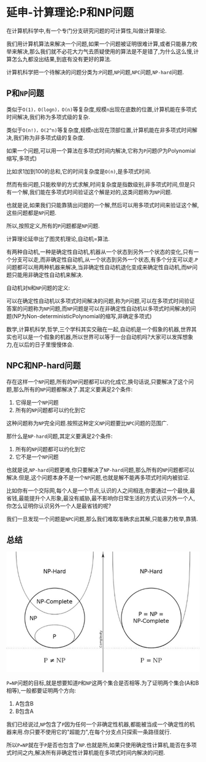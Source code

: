 # 延申-计算理论:P和NP问题
在计算机科学中,有一个专门分支研究问题的可计算性,叫做计算理论.

我们用计算机算法来解决一个问题,如果一个问题被证明很难计算,或者只能暴力枚举来解决,那么我们就不必花大力气去质疑使用的算法是不是错了,为什么这么慢,计算怎么九都没出结果,到底有没有更好的算法.

计算机科学把一个待解决的问题分类为:`P`问题,`NP`问题,`NPC`问题,`NP-hard`问题.

## P和`NP`问题
类似于`O(1)，O(logn)，O(n)`等复杂度,规模`n`出现在底数的位置,计算机能在多项式时间解决,我们称为多项式级的复杂.

类似于`O(n!)，O(2^n)`等复杂度,规模`n`出现在顶部位置,计算机能在非多项式时间解决,我们称为非多项式级的复杂度.

如果一个问题,可以用一个算法在多项式时间内解决,它称为`P`问题(P为Polynomial缩写,多项式)

比如求1加到100的总和,它的时间复杂度是`O(n)`,是多项式时间.

然而有些问题,只能枚举的方式求解,时间复杂度是指数级别,非多项式时间,但是只有一个解,我们能在多项式时间验证这个解是对的,这类问题称为`NP`问题.

也就是说,如果我们只能靠猜出问题的一个解,然后可以用多项式时间来验证这个解,这些问题都是`NP`问题.

所以,按照定义,所有的`P`问题都是`NP`问题.

计算理论延申出了图灵机理论,自动机=算法.

有两种自动机,一种是确定性自动机,机器从一个状态到另外一个状态的变化,只有一个分支可以走,而非确定性自动机,从一个状态到另外一个状态,有多个分支可以走.`P`问题都可以用两种机器来解决,当非确定性自动机退化变成来确定性自动机,而`NP`问题只能用非确定性自动机来解决.

自动机对`N`和`NP`问题的定义:

可以在确定性自动机以多项式时间解决的问题,称为`P`问题,可以在多项式时间验证答案的问题称为`NP`问题,而`NP`问题是可以在非确定性自动机以多项式时间解决的问题(NP为Non-deterministicPolynomial的缩写,非确定多项式)

数学,计算机科学,哲学,三个学科其实交融在一起,自动机是一个假象的机器,世界其实也可以是一个假象的机器,所以世界可以等于一台自动机吗?大家可以发挥想象力,在以后的日子里慢慢体会.

## NPC和NP-hard问题
存在这样一个`NP`问题,所有的`NP`问题都可以约化成它,换句话说,只要解决了这个问题,那么所有的`NP`问题都解决了.其定义要满足2个条件:

1. 它得是一个`NP`问题
2. 所有的`NP`问题都可以约化到它

这种问题称为`NP`完全问题.按照这种定义`NP`问题要比`NPC`问题的范围广.

那什么是`NP-hard`问题,其定义要满足2个条件:

1. 所有的`NP`问题都可以约化到它
2. 它不是一个`NP`问题

也就是说,`NP-hard`问题更难,你只要解决了`NP-hard`问题,那么所有的`NP`问题都可以解决.但是,这个问题本身不是一个`NP`问题,也就是解不能再多项式时间内被验证.

比如你有一个交际网,每个人是一个节点,认识的人之间相连,你要通过一个最快,最省钱,最能提升个人形象,最没有威胁,最不影响你日常生活的方式认识另外一个人,你怎么证明你认识另外一个人是最省钱的呢?

我们一旦发现一个问题是`NPC`问题,那么我们难取准确求出其解,只能暴力枚举,靠猜.

## 总结
![np](./assets/np.jpg)

`P=NP`问题的目标,就是想要知道`P`和`NP`这两个集合是否相等.为了证明两个集合(A和B相等),一般都要证明两个方向:

1. A包含B
2. B包含A

我们已经说过,`NP`包含了`P`因为任何一个非确定性机器,都能被当成一个确定性的机器来用.你只要不使用它的"超能力",在每个分支点只探索一条路径就行.

所以`P=NP`就在于`P`是否也包含了`NP`.也就是所,如果只使用确定性计算机,能否在多项式时间之内,解决所有非确定性计算机能在多项式时间内解决的问题.